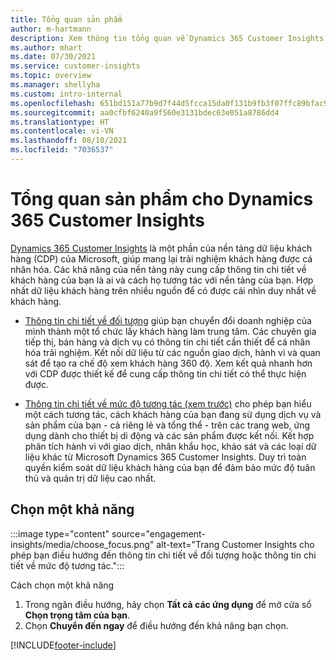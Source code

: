 ```yaml
---
title: Tổng quan sản phẩm
author: m-hartmann
description: Xem thông tin tổng quan về Dynamics 365 Customer Insights và các tính năng.
ms.author: mhart
ms.date: 07/30/2021
ms.service: customer-insights
ms.topic: overview
ms.manager: shellyha
ms.custom: intro-internal
ms.openlocfilehash: 651bd151a77b9d7f44d5fcca15da0f131b9fb3f07ffc89bfac9c0aa6f799e9b1
ms.sourcegitcommit: aa0cfbf6240a9f560e3131bdec63e051a8786dd4
ms.translationtype: HT
ms.contentlocale: vi-VN
ms.lasthandoff: 08/10/2021
ms.locfileid: "7036537"
---
```

# <a name="product-overview-for-dynamics-365-customer-insights"></a>Tổng quan sản phẩm cho Dynamics 365 Customer Insights

[Dynamics 365 Customer Insights](https://dynamics.microsoft.com/ai/customer-insights/) là một phần của nền tảng dữ liệu khách hàng (CDP) của Microsoft, giúp mang lại trải nghiệm khách hàng được cá nhân hóa. Các khả năng của nền tảng này cung cấp thông tin chi tiết về khách hàng của bạn là ai và cách họ tương tác với nền tảng của bạn. Hợp nhất dữ liệu khách hàng trên nhiều nguồn để có được cái nhìn duy nhất về khách hàng.


- [Thông tin chi tiết về đối tượng](audience-insights/overview.md) giúp bạn chuyển đổi doanh nghiệp của mình thành một tổ chức lấy khách hàng làm trung tâm. Các chuyên gia tiếp thị, bán hàng và dịch vụ có thông tin chi tiết cần thiết để cá nhân hóa trải nghiệm. Kết nối dữ liệu từ các nguồn giao dịch, hành vi và quan sát để tạo ra chế độ xem khách hàng 360 độ. Xem kết quả nhanh hơn với CDP được thiết kế để cung cấp thông tin chi tiết có thể thực hiện được. 

- [Thông tin chi tiết về mức độ tương tác (xem trước)](engagement-insights/index.yml) cho phép bạn hiểu một cách tương tác, cách khách hàng của bạn đang sử dụng dịch vụ và sản phẩm của bạn - cả riêng lẻ và tổng thể - trên các trang web, ứng dụng dành cho thiết bị di động và các sản phẩm được kết nối. Kết hợp phân tích hành vi với giao dịch, nhân khẩu học, khảo sát và các loại dữ liệu khác từ Microsoft Dynamics 365 Customer Insights. Duy trì toàn quyền kiểm soát dữ liệu khách hàng của bạn để đảm bảo mức độ tuân thủ và quản trị dữ liệu cao nhất.
 
## <a name="choose-a-capability"></a>Chọn một khả năng

:::image type="content" source="engagement-insights/media/choose_focus.png" alt-text="Trang Customer Insights cho phép bạn điều hướng đến thông tin chi tiết về đối tượng hoặc thông tin chi tiết về mức độ tương tác.":::

Cách chọn một khả năng

1. Trong ngăn điều hướng, hãy chọn **Tất cả các ứng dụng** để mở cửa sổ **Chọn trọng tâm của bạn**.
1. Chọn **Chuyển đến ngay** để điều hướng đến khả năng bạn chọn.


[!INCLUDE[footer-include](includes/footer-banner.md)]